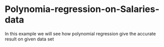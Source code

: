 # Polynomia-regression-on-Salaries-data
In this example we will see how polynomial regression give the accurate result on given data set
